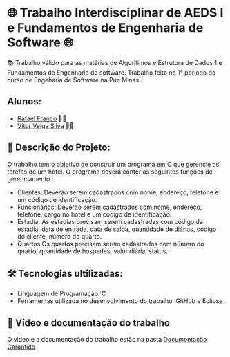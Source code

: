# 🌐 Trabalho Interdisciplinar de AEDS I e Fundamentos de Engenharia de Software 🌐
📚 Trabalho válido para as matérias de Algoritimos e Estrutura de Dados 1 e Fundamentos de Engenharia de software. Trabalho feito no 1° período do curso de Engeharia de Software na Puc Minas.


## Alunos:
- [Rafael Franco](https://github.com/RafaelFFranco) 🧑‍💻
- [Vitor Veiga Silva](https://github.com/vitorveigas) 🧑‍💻

## 📄 Descrição do Projeto:
O trabalho tem o objetivo de construir um programa em C que gerencie as tarefas de um hotel. O programa deverá conter as seguintes funções de gerenciamento :
- Clientes:
  Deverão serem cadastrados com nome, endereço, telefone e um código de identificação.
- Funcionários:
  Deverão serem cadastrados com nome, endereço, telefone, cargo no hotel e um código de identificação.
- Estadia:
  As estadias precisam serem cadastradas com código da estadia, data de entrada, data de saída, quantidade de diárias, código do
cliente, número do quarto.
- Quartos
  Os quartos precisam serem cadastrados com número do quarto, quantidade de hospedes, valor diária, status.

## 🛠️ Tecnologias ultilizadas:

- Linguagem de Programação: C
- Ferramentas utilizada no desenvolvimento do trabalho: GitHub e Eclipse

## 🎥 Vídeo e documentação do trabalho

O video e a documentação do trabalho estão na pasta [Documentação Garantido](https://github.com/vitorveigas/Trabalho-Interdisciplinar-de-AEDS-I-e-FUNDAMENTOS-DE-ENGENHARIA-DE-SOFTWARE/tree/main/Documenta%C3%A7%C3%A3o%20Hotel%20Descanso%20Garantido)
